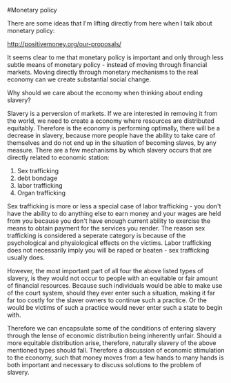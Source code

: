 #Monetary policy

There are some ideas that I'm lifting directly from here when I talk about monetary policy:

http://positivemoney.org/our-proposals/

It seems clear to me that monetary policy is important and only through less subtle means of monetary policy - instead of moving through financial markets.  Moving directly through monetary mechanisms to the real economy can we create substantial social change.

Why should we care about the economy when thinking about ending slavery?

Slavery is a perversion of markets.  If we are interested in removing it from the world, we need to create a economy where resources are
distributed equitably.  Therefore is the economy is performing optimally, there will be a decrease in slavery, because more people have
the ability to take care of themselves and do not end up in the situation of becoming slaves, by any measure.  There are a few mechanisms
by which slavery occurs that are directly related to economic station:

1. Sex trafficking
2. debt bondage
3. labor trafficking
4. Organ trafficking

Sex trafficking is more or less a special case of labor trafficking - you don't have the ability to do anything else to earn money and
your wages are held from you because you don't have enough current ability to exercise the means to obtain payment for the services you
render.  The reason sex trafficking is considered a seperate category is because of the psychological and physiological effects on the 
victims.  Labor trafficking does not necessarily imply you will be raped or beaten - sex trafficking usually does.

However, the most important part of all four the above listed types of slavery, is they would not occur to people with an equitable or fair
amount of financial resources.  Because such individuals would be able to make use of the court system, should they ever enter such a
situation, making it far far too costly for the slaver owners to continue such a practice.  Or the would be victims of such a practice would
never enter such a state to begin with.

Therefore we can encapsulate some of the conditions of entering slavery through the lense of economic distribution being inherently unfair.
Should a more equitable distribution arise, therefore, naturally slavery of the above mentioned types should fall.  Therefore a discussion
of economic stimulation to the economy, such that money moves from a few hands to many hands is both important and necessary to discuss
solutions to the problem of slavery.
